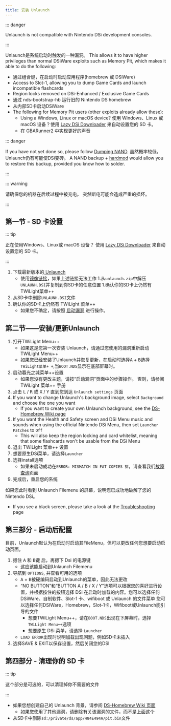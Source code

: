 ```yaml
---
title: 安装 Unlaunch
---
```


::: danger

Unlaunch is not compatible with Nintendo DSi development consoles.

:::

Unlaunch是系统启动时触发的一种漏洞。 This allows it to have higher privileges than normal DSiWare exploits such as Memory Pit, which makes it able to do the following:

- 通过组合键，在启动时启动应用程序(homebrew 或 DSiWare)
- Access to Slot-1, allowing you to dump Game Cards and launch incompatible flashcards
- Region locks removed on DSi-Enhanced / Exclusive Game Cards
- 通过 nds-bootstrap-hb 运行旧的 Nintendo DS homebrew
- 从内部SD卡启动DSiWare
- The following for Memory Pit users (other exploits already allow these):
     - Using a Windows, Linux or macOS device? 使用 Windows、Linux 或 macOS 设备？使用 [Lazy DSi Downloader](lazy-dsi-downloader) 来自动设置您的 SD 卡。
     - 在 GBARunner2 中实现更好的声音

::: danger

If you have not yet done so, please follow [Dumping NAND](dumping-nand). 虽然概率较低，Unlaunch仍有可能使DSi变砖。 A NAND backup + [hardmod](https://wiki.ds-homebrew.com/ds-index/hardmod) would allow you to restore this backup, provided you know how to solder.

:::

::: warning

请确保您的机器在后续过程中被充电。 突然断电可能会造成严重的损坏。

:::

## 第一节 - SD 卡设置

::: tip

正在使用Windows、Linux或 macOS 设备？ 使用 [Lazy DSi Downloader](lazy-dsi-downloader) 来自动设置您的 SD 卡。

:::

1. 下载最新版本的[ Unlaunch ](https://problemkaputt.de/unlaunch.zip)
   - 使用[镜像链接](https://web.archive.org/web/20201112031436/https://problemkaputt.de/unlaunch.zip)，如果上述链接无法工作 1.从`unlaunch.zip`中解压`UNLAUNH.DSI`并复制到你SD卡的任意位置 1.确认你的SD卡上仍然有TWiLight菜单++
1. 从SD卡中删除`UNLAUNH.DSI`文件
1. 确认你的SD卡上仍然有 TWiLight 菜单++
   - 如果您不确定，请按照 [启动漏洞](launching-the-exploit.html#twilight-menu) 进行操作。

## 第二节——安装/更新Unlaunch

1. 打开TWiLight Menu++
   - 如果这是您第一次安装 Unlaunch，请通过您使用的漏洞重新启动 TWiLight Menu++
   - 如果您已经安装了Unlaunch并恢复更新，在启动时选择<kbd class="face">A</kbd> + <kbd class="face">B</kbd>选择`TWiLight菜单+ +`,当`BOOT.NDS`显示在底部屏幕时。
1. 启动暮光之城菜单++设置
   - 如果您没有更改主题，请按“启动漏洞”页面中的步骤操作。 否则，请参阅TWiLight 菜单++ 手册
1. 点击 <kbd class="l">L</kbd> / <kbd class="r">R</kbd> 或 <kbd class="face">X</kbd> / <kbd class="face">Y</kbd> 直到您到达 `Unlaunch settings` 页面
1. If you want to change Unlaunch's background image, select `Background` and choose the one you want
   - If you want to create your own Unlaunch background, see the [DS-Homebrew Wiki page](https://wiki.ds-homebrew.com/twilightmenu/custom-unlaunch-backgrounds)
1. If you want the Health and Safety screen and DSi Menu music and sounds when using the official Nintendo DSi Menu, then set `Launcher Patches` to `Off`
   - This will also keep the region locking and card whitelist, meaning that some flashcards won't be usable from the DSi Menu
1. 退出 TWiLight 菜单++ 设置
1. 想要原生DSi菜单，请选择`Launcher`
1. 选择install选项
   - 如果未启动成功在`ERROR: MISMATCH IN FAT COPIES 排`，请查看我们[故障查询](疑难解答)页面
1. 完成后，重启您的系统

如果您此时看到 Unlaunch Filemenu 的屏幕，说明您已成功地破解了您的Nintendo DSi。
- If you see a black screen, please take a look at the [Troubleshooting](troubleshooting) page

## 第三部分 - 启动后配置

目前，Unlaunch默认为在启动时启动其FileMenu，但可以更改任何您想要启动启动页面。

1. 摁住 <kbd class="face">A</kbd> 和 <kbd class="face">B</kbd>键 后，再摁下 Dsi 的电源键
   - 这应该能启动到Unlaunch Filemenu
1. 导航到 `OPTIONS`, 并查看可用的选项
   - <kbd class="face">A</kbd> + <kbd class="face">B</kbd>被硬编码启动到Unlaunch的菜单，因此无法更改
   - “NO BUTTON”和“BUTTON A / B / X / Y”选项可以根据您的喜好进行设置，并根据按住的按钮选择 DSi 在启动时加载的内容。您可以选择任何 DSiWare、自制软件、Slot-1 卡、wifiboot 或 Unlaunch 的文件菜单 您可以选择任何DSIWare，Homebrew，Slot-1卡，Wifiboot或Unlaunch能引导的文件
      - 想要TWiLight Menu++，请在`BOOT.NDS`出现在下屏幕时，选择`TWiLight Menu++`选项
      - 想要原生 DSi 菜单，请选择 `Launcher`
   - `LOAD ERROR`出现时说明加载出现问题，例如SD卡未插入
1. 选择SAVE & EXIT以保存设置，然后关闭您的DSI

## 第四部分 - 清理你的 SD 卡

::: tip

这个部分是可选的，可以清理掉你不需要的文件

:::

- 如果您想创建自己的 Unlaunch 背景，请参阅 [DS-Homebrew Wiki 页面](https://wiki.ds-homebrew.com/twilightmenu/custom-unlaunch-backgrounds)
   - 如果您使用了其他漏洞，请删除有关该漏洞的文件，而不是上面这个
- 从SD卡中删除`sd:/private/ds/app/484E494A/pit.bin`文件
